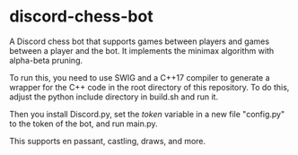 # discord-chess-bot
A Discord chess bot that supports games between players and games between a player and the bot. It implements the minimax algorithm with alpha-beta pruning.

To run this, you need to use SWIG and a C++17 compiler to generate a wrapper for the C++ code in the root directory of this repository. To do this, adjust the python include directory in build.sh and run it.

Then you install Discord.py, set the *token* variable in a new file "config.py" to the token of the bot, and run main.py.

This supports en passant, castling, draws, and more.
